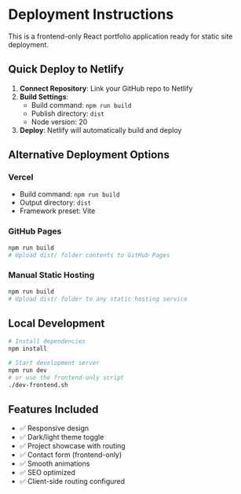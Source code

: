 # Deployment Instructions

This is a frontend-only React portfolio application ready for static site deployment.

## Quick Deploy to Netlify

1. **Connect Repository**: Link your GitHub repo to Netlify
2. **Build Settings**:
   - Build command: `npm run build`
   - Publish directory: `dist`
   - Node version: 20
3. **Deploy**: Netlify will automatically build and deploy

## Alternative Deployment Options

### Vercel
- Build command: `npm run build`
- Output directory: `dist`
- Framework preset: Vite

### GitHub Pages
```bash
npm run build
# Upload dist/ folder contents to GitHub Pages
```

### Manual Static Hosting
```bash
npm run build
# Upload dist/ folder to any static hosting service
```

## Local Development

```bash
# Install dependencies
npm install

# Start development server
npm run dev
# or use the frontend-only script
./dev-frontend.sh
```

## Features Included

- ✅ Responsive design
- ✅ Dark/light theme toggle
- ✅ Project showcase with routing
- ✅ Contact form (frontend-only)
- ✅ Smooth animations
- ✅ SEO optimized
- ✅ Client-side routing configured